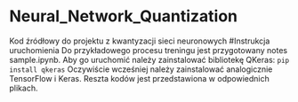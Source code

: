 # Neural_Network_Quantization
Kod źródłowy do projektu z kwantyzacji sieci neuronowych
#Instrukcja uruchomienia
Do przykładowego procesu treningu jest przygotowany notes sample.ipynb. Aby go uruchomić należy zainstalować bibliotekę QKeras:
```pip install qkeras```
Oczywiście wcześniej należy zainstalować analogicznie TensorFlow i Keras.
Reszta kodów jest przedstawiona w odpowiednich plikach.
